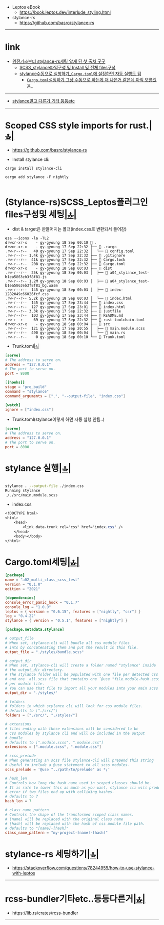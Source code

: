 - Leptos eBook
  - https://book.leptos.dev/interlude_styling.html
- stylance-rs
  - https://github.com/basro/stylance-rs

<hr>

# link

- [완전기초부터 stylance-rs세팅 알게 된 첫 출처 굿굿](#stylance-rs-세팅하기)
  - [SCSS_stylance파일구성 및 Install 및 전체 files구성](#scoped-css-style-imports-for-rust)
  - [stylance수동으로 실행하기_`Cargo.toml`에 설정하면 자동 실행도 됨](#stylance-실행)
    - [`Cargo.toml`설정하기 그냥 수동으로 하는게 더 나은거 같은데 아직 모름겠음..](#cargotoml세팅) 

<hr>

- [stylance말고 다른거 기타 등등etc](#rcss-bundler기타etc등등다른거) 

<hr>

# Scoped CSS style imports for rust.[|🔝|](#link)
- https://github.com/basro/stylance-rs

- Install stylance cli:

```
cargo install stylance-cli
```

```
cargo add stylance -F nightly
  
```

# (Stylance-rs)SCSS_Leptos플러그인files구성및 세팅[|🔝|](#link)

- dist & target은 만들어지는 폴더(index.css로 변환되서 들어감)
```
eza --icons -la -TL2
drwxr-xr-x    - gy-gyoung 18 Sep 00:10  .
drwxr-xr-x    - gy-gyoung 17 Sep 22:32 ├──  .cargo
.rw-r--r--   40 gy-gyoung 17 Sep 22:32 │  └──  config.toml
.rw-r--r-- 1.4k gy-gyoung 17 Sep 22:32 ├──  .gitignore
.rw-r--r--  41k gy-gyoung 17 Sep 22:32 ├──  Cargo.lock
.rw-r--r--  208 gy-gyoung 17 Sep 22:32 ├──  Cargo.toml
drwxr-xr-x    - gy-gyoung 18 Sep 00:03 ├──  dist
.rw-r--r--  25k gy-gyoung 18 Sep 00:03 │  ├──  a04_stylance_test-b1ea5863eb3f8f81.js
.rw-r--r-- 1.2M gy-gyoung 18 Sep 00:03 │  ├──  a04_stylance_test-b1ea5863eb3f8f81_bg.wasm
.rw-r--r--  145 gy-gyoung 18 Sep 00:03 │  ├──  index-1282049c66026fcf.css
.rw-r--r-- 5.2k gy-gyoung 18 Sep 00:03 │  └──  index.html
.rw-r--r--  145 gy-gyoung 17 Sep 23:44 ├──  index.css
.rw-r--r--  127 gy-gyoung 17 Sep 23:01 ├──  index.html
.rw-r--r-- 3.3k gy-gyoung 17 Sep 22:32 ├──  justfile
.rw-r--r--  103 gy-gyoung 17 Sep 23:44 ├──  README.md
.rw-r--r--   69 gy-gyoung 17 Sep 22:32 ├──  rust-toolchain.toml
drwxr-xr-x    - gy-gyoung 18 Sep 00:04 ├──  src
.rw-r--r--  121 gy-gyoung 17 Sep 20:55 │  ├──  main.module.scss
.rw-r--r--  490 gy-gyoung 18 Sep 00:04 │  └──  main.rs
.rw-r--r--    0 gy-gyoung 18 Sep 00:10 └──  Trunk.toml
```

- Trunk.toml[|🔝|](#link)
```toml
[serve]
# The address to serve on.
address = "127.0.0.1"
# The port to serve on.
port = 8000

[[hooks]]
stage = "pre_build"
command = "stylance"
command_arguments = [".", "--output-file", "index.css"]

[watch]
ignore = ["index.css"]

```

- Trunk.toml(stylance이렇게 하면 자동 실행 안됨..)
```toml
[serve]
# The address to serve on.
address = "127.0.0.1"
# The port to serve on.
port = 8000
```

# stylance 실행[|🔝|](#link)
```bash

stylance . --output-file ./index.css
Running stylance
././src/main.module.scss
```

- index.css
```css
<!DOCTYPE html>
<html>
    <head>
        <link data-trunk rel="css" href="index.css" />
    </head>
    <body></body>
</html>
```

# Cargo.toml세팅[|🔝|](#link)
```toml
[package]
name = "a02_multi_class_scss_test"
version = "0.1.0"
edition = "2021"

[dependencies]
console_error_panic_hook = "0.1.7"
console_log = "1.0.0"
leptos = { version = "0.6.15", features = ["nightly", "csr"] }
log = "0.4.22"
stylance = { version = "0.5.1", features = ["nightly"] }

[package.metadata.stylance]

# output_file
# When set, stylance-cli will bundle all css module files
# into by concatenating them and put the result in this file.
output_file = "./styles/bundle.scss"

# output_dir
# When set, stylance-cli will create a folder named "stylance" inside
# the output_dir directory.
# The stylance folder will be populated with one file per detected css module
# and one _all.scss file that contains one `@use "file.module-hash.scss";` statement
# per module file.
# You can use that file to import all your modules into your main scss project.
output_dir = "./styles/"

# folders
# folders in which stylance cli will look for css module files.
# defaults to ["./src/"]
folders = ["./src/", "./styles/"]

# extensions
# files ending with these extensions will be considered to be
# css modules by stylance cli and will be included in the output
# bundle
# defaults to [".module.scss", ".module.css"]
extensions = [".module.scss", ".module.css"]

# scss_prelude
# When generating an scss file stylance-cli will prepend this string
# Useful to include a @use statement to all scss modules.
scss_prelude = '@use "../path/to/prelude" as *;'

# hash_len
# Controls how long the hash name used in scoped classes should be.
# It is safe to lower this as much as you want, stylance cli will produce an
# error if two files end up with colliding hashes.
# defaults to 7
hash_len = 7

# class_name_pattern
# Controls the shape of the transformed scoped class names.
# [name] will be replaced with the original class name
# [hash] will be replaced with the hash of css module file path.
# defaults to "[name]-[hash]"
class_name_pattern = "my-project-[name]-[hash]"

```


# stylance-rs 세팅하기[|🔝|](#link)
- https://stackoverflow.com/questions/78244955/how-to-use-stylance-with-leptos

<hr>

# rcss-bundler기타etc..등등다른거[|🔝|](#link)
  - https://lib.rs/crates/rcss-bundler

<hr>
